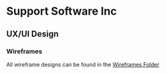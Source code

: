 # Support Software Inc

## UX/UI Design

### Wireframes
All wireframe designs can be found in the [Wireframes Folder](/wireframes)